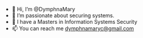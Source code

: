 - 👋 Hi, I’m @DymphnaMary
- 👀 I’m passionate about securing systems. 
- 🌱 I have a Masters in Information Systems Security
- 📫 You can reach me dymphnamaryc@gmail.com

<!---
DymphnaMary/DymphnaMary is a ✨ special ✨ repository because its `README.md` (this file) appears on your GitHub profile.
You can click the Preview link to take a look at your changes.
--->
